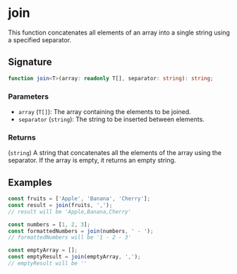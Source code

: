 # join

This function concatenates all elements of an array into a single string using a specified separator.

## Signature

```typescript
function join<T>(array: readonly T[], separator: string): string;
```

### Parameters

- `array` (`T[]`): The array containing the elements to be joined.
- `separator` (`string`): The string to be inserted between elements.

### Returns

(`string`) A string that concatenates all the elements of the array using the separator. If the array is empty, it returns an empty string.

## Examples

```typescript
const fruits = ['Apple', 'Banana', 'Cherry'];
const result = join(fruits, ',');
// result will be 'Apple,Banana,Cherry'

const numbers = [1, 2, 3];
const formattedNumbers = join(numbers, ' - ');
// formattedNumbers will be '1 - 2 - 3'

const emptyArray = [];
const emptyResult = join(emptyArray, ',');
// emptyResult will be ''
```
